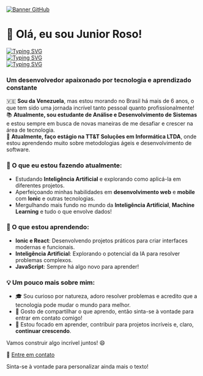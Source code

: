 [![Banner GitHub](https://via.placeholder.com/1200x300/4A90E2/FFFFFF/?text=Coding+the+Future+|+Developer+in+Progress+|+AI+Enthusiast)](https://github.com/username)

# 👋 Olá, eu sou Junior Roso!

[![Typing SVG](https://readme-typing-svg.herokuapp.com/?lines=TU+PUEDES+CREAR+CODIGOS+)](https://git.io/typing-svg)  
[![Typing SVG](https://readme-typing-svg.herokuapp.com/?lines=PUEDES+HACER+LO+QUE+TE+DE+LA+GANA!+)](https://git.io/typing-svg)  
[![Typing SVG](https://readme-typing-svg.herokuapp.com/?lines=나는+미래의+프로그래머다+)](https://git.io/typing-svg)  

### Um desenvolvedor apaixonado por tecnologia e aprendizado constante

🇻🇪 **Sou da Venezuela**, mas estou morando no Brasil há mais de 6 anos, o que tem sido uma jornada incrível tanto pessoal quanto profissionalmente!  
📚 **Atualmente, sou estudante de Análise e Desenvolvimento de Sistemas** e estou sempre em busca de novas maneiras de me desafiar e crescer na área de tecnologia.  
💼 **Atualmente, faço estágio na TT&T Soluções em Informática LTDA**, onde estou aprendendo muito sobre metodologias ágeis e desenvolvimento de software.  

### 🚀 O que eu estou fazendo atualmente:
- Estudando **Inteligência Artificial** e explorando como aplicá-la em diferentes projetos.
- Aperfeiçoando minhas habilidades em **desenvolvimento web** e **mobile** com **Ionic** e outras tecnologias.
- Mergulhando mais fundo no mundo da **Inteligência Artificial**, **Machine Learning** e tudo o que envolve dados!

### 🌱 O que estou aprendendo:
- **Ionic e React**: Desenvolvendo projetos práticos para criar interfaces modernas e funcionais.
- **Inteligência Artificial**: Explorando o potencial da IA para resolver problemas complexos.
- **JavaScript**: Sempre há algo novo para aprender!

### 💡 Um pouco mais sobre mim:
- 🎓 Sou curioso por natureza, adoro resolver problemas e acredito que a tecnologia pode mudar o mundo para melhor.
- 💬 Gosto de compartilhar o que aprendo, então sinta-se à vontade para entrar em contato comigo!
- 🎯 Estou focado em aprender, contribuir para projetos incríveis e, claro, **continuar crescendo**.


Vamos construir algo incrível juntos! 😄

👥 [Entre em contato](junior.roso92@gmail.com)


Sinta-se à vontade para personalizar ainda mais o texto!









